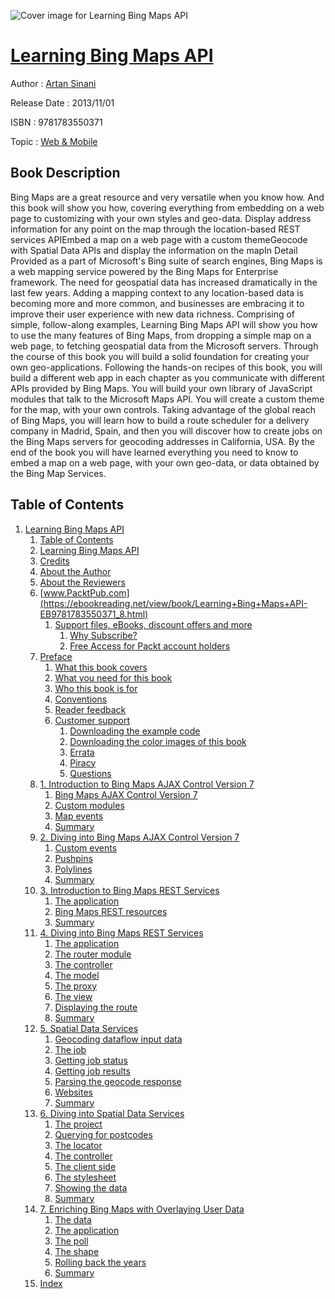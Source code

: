 ![Cover image for Learning Bing Maps API](https://imgdetail.ebookreading.net/cover/cover/web_mobile/EB9781783550371.jpg)

[Learning Bing Maps API](https://ebookreading.net/view/book/Learning+Bing+Maps+API-EB9781783550371_1.html "Learning Bing Maps API")
====================================================================================================================

Author : [Artan Sinani](https://ebookreading.net/search/author/Artan+Sinani)

Release Date : 2013/11/01

ISBN : 9781783550371

Topic : [Web & Mobile](https://ebookreading.net/search/category/web-mobile)

Book Description
-----------------

Bing Maps are a great resource and very versatile when you know how. And this book will show you how, covering everything from embedding on a web page to customizing with your own styles and geo-data.
Display address information for any point on the map through the location-based REST services APIEmbed a map on a web page with a custom themeGeocode with Spatial Data APIs and display the information on the mapIn Detail
Provided as a part of Microsoft's Bing suite of search engines, Bing Maps is a web mapping service powered by the Bing Maps for Enterprise framework. The need for geospatial data has increased dramatically in the last few years. Adding a mapping context to any location-based data is becoming more and more common, and businesses are embracing it to improve their user experience with new data richness. 
Comprising of simple, follow-along examples, Learning Bing Maps API will show you how to use the many features of Bing Maps, from dropping a simple map on a web page, to fetching geospatial data from the Microsoft servers. Through the course of this book you will build a solid foundation for creating your own geo-applications.
Following the hands-on recipes of this book, you will build a different web app in each chapter as you communicate with different APIs provided by Bing Maps. You will build your own library of JavaScript modules that talk to the Microsoft Maps API.
You will create a custom theme for the map, with your own controls. Taking advantage of the global reach of Bing Maps, you will learn how to build a route scheduler for a delivery company in Madrid, Spain, and then you will discover how to create jobs on the Bing Maps servers for geocoding addresses in California, USA. 
By the end of the book you will have learned everything you need to know to embed a map on a web page, with your own geo-data, or data obtained by the Bing Map Services.
              
Table of Contents
-----------------

1. [Learning Bing Maps API](https://ebookreading.net/view/book/Learning+Bing+Maps+API-EB9781783550371_3.html)
    1. [Table of Contents](https://ebookreading.net/view/book/Learning+Bing+Maps+API-EB9781783550371_2.html)
    1. [Learning Bing Maps API](https://ebookreading.net/view/book/Learning+Bing+Maps+API-EB9781783550371_4.html)
    1. [Credits](https://ebookreading.net/view/book/Learning+Bing+Maps+API-EB9781783550371_5.html)
    1. [About the Author](https://ebookreading.net/view/book/Learning+Bing+Maps+API-EB9781783550371_6.html)
    1. [About the Reviewers](https://ebookreading.net/view/book/Learning+Bing+Maps+API-EB9781783550371_7.html)
    1. [www.PacktPub.com](https://ebookreading.net/view/book/Learning+Bing+Maps+API-EB9781783550371_8.html)
        1. [Support files, eBooks, discount offers and more](https://ebookreading.net/view/book/Learning+Bing+Maps+API-EB9781783550371_8.html#ch00lvl1sec01)
            1. [Why Subscribe?](https://ebookreading.net/view/book/Learning+Bing+Maps+API-EB9781783550371_8.html#ch00lvl2sec01)
            1. [Free Access for Packt account holders](https://ebookreading.net/view/book/Learning+Bing+Maps+API-EB9781783550371_8.html#ch00lvl2sec02)
    1. [Preface](https://ebookreading.net/view/book/Learning+Bing+Maps+API-EB9781783550371_9.html)
        1. [What this book covers](https://ebookreading.net/view/book/Learning+Bing+Maps+API-EB9781783550371_9.html#ch00lvl1sec02)
        1. [What you need for this book](https://ebookreading.net/view/book/Learning+Bing+Maps+API-EB9781783550371_10.html)
        1. [Who this book is for](https://ebookreading.net/view/book/Learning+Bing+Maps+API-EB9781783550371_11.html)
        1. [Conventions](https://ebookreading.net/view/book/Learning+Bing+Maps+API-EB9781783550371_12.html)
        1. [Reader feedback](https://ebookreading.net/view/book/Learning+Bing+Maps+API-EB9781783550371_13.html)
        1. [Customer support](https://ebookreading.net/view/book/Learning+Bing+Maps+API-EB9781783550371_14.html)
            1. [Downloading the example code](https://ebookreading.net/view/book/Learning+Bing+Maps+API-EB9781783550371_14.html#ch00lvl2sec03)
            1. [Downloading the color images of this book](https://ebookreading.net/view/book/Learning+Bing+Maps+API-EB9781783550371_14.html#ch00lvl2sec04)
            1. [Errata](https://ebookreading.net/view/book/Learning+Bing+Maps+API-EB9781783550371_14.html#ch00lvl2sec05)
            1. [Piracy](https://ebookreading.net/view/book/Learning+Bing+Maps+API-EB9781783550371_14.html#ch00lvl2sec06)
            1. [Questions](https://ebookreading.net/view/book/Learning+Bing+Maps+API-EB9781783550371_14.html#ch00lvl2sec07)
    1. [1. Introduction to Bing Maps AJAX Control Version 7](https://ebookreading.net/view/book/Learning+Bing+Maps+API-EB9781783550371_15.html)
        1. [Bing Maps AJAX Control Version 7](https://ebookreading.net/view/book/Learning+Bing+Maps+API-EB9781783550371_15.html#ch01lvl1sec08)
        1. [Custom modules](https://ebookreading.net/view/book/Learning+Bing+Maps+API-EB9781783550371_16.html)
        1. [Map events](https://ebookreading.net/view/book/Learning+Bing+Maps+API-EB9781783550371_17.html)
        1. [Summary](https://ebookreading.net/view/book/Learning+Bing+Maps+API-EB9781783550371_18.html)
    1. [2. Diving into Bing Maps AJAX Control Version 7](https://ebookreading.net/view/book/Learning+Bing+Maps+API-EB9781783550371_19.html)
        1. [Custom events](https://ebookreading.net/view/book/Learning+Bing+Maps+API-EB9781783550371_19.html#ch02lvl1sec12)
        1. [Pushpins](https://ebookreading.net/view/book/Learning+Bing+Maps+API-EB9781783550371_20.html)
        1. [Polylines](https://ebookreading.net/view/book/Learning+Bing+Maps+API-EB9781783550371_21.html)
        1. [Summary](https://ebookreading.net/view/book/Learning+Bing+Maps+API-EB9781783550371_22.html)
    1. [3. Introduction to Bing Maps REST Services](https://ebookreading.net/view/book/Learning+Bing+Maps+API-EB9781783550371_23.html)
        1. [The application](https://ebookreading.net/view/book/Learning+Bing+Maps+API-EB9781783550371_23.html#ch03lvl1sec17)
        1. [Bing Maps REST resources](https://ebookreading.net/view/book/Learning+Bing+Maps+API-EB9781783550371_24.html)
        1. [Summary](https://ebookreading.net/view/book/Learning+Bing+Maps+API-EB9781783550371_25.html)
    1. [4. Diving into Bing Maps REST Services](https://ebookreading.net/view/book/Learning+Bing+Maps+API-EB9781783550371_26.html)
        1. [The application](https://ebookreading.net/view/book/Learning+Bing+Maps+API-EB9781783550371_26.html#ch04lvl1sec20)
        1. [The router module](https://ebookreading.net/view/book/Learning+Bing+Maps+API-EB9781783550371_27.html)
        1. [The controller](https://ebookreading.net/view/book/Learning+Bing+Maps+API-EB9781783550371_28.html)
        1. [The model](https://ebookreading.net/view/book/Learning+Bing+Maps+API-EB9781783550371_29.html)
        1. [The proxy](https://ebookreading.net/view/book/Learning+Bing+Maps+API-EB9781783550371_30.html)
        1. [The view](https://ebookreading.net/view/book/Learning+Bing+Maps+API-EB9781783550371_31.html)
        1. [Displaying the route](https://ebookreading.net/view/book/Learning+Bing+Maps+API-EB9781783550371_32.html)
        1. [Summary](https://ebookreading.net/view/book/Learning+Bing+Maps+API-EB9781783550371_33.html)
    1. [5. Spatial Data Services](https://ebookreading.net/view/book/Learning+Bing+Maps+API-EB9781783550371_34.html)
        1. [Geocoding dataflow input data](https://ebookreading.net/view/book/Learning+Bing+Maps+API-EB9781783550371_34.html#ch05lvl1sec28)
        1. [The job](https://ebookreading.net/view/book/Learning+Bing+Maps+API-EB9781783550371_35.html)
        1. [Getting job status](https://ebookreading.net/view/book/Learning+Bing+Maps+API-EB9781783550371_36.html)
        1. [Getting job results](https://ebookreading.net/view/book/Learning+Bing+Maps+API-EB9781783550371_37.html)
        1. [Parsing the geocode response](https://ebookreading.net/view/book/Learning+Bing+Maps+API-EB9781783550371_38.html)
        1. [Websites](https://ebookreading.net/view/book/Learning+Bing+Maps+API-EB9781783550371_39.html)
        1. [Summary](https://ebookreading.net/view/book/Learning+Bing+Maps+API-EB9781783550371_40.html)
    1. [6. Diving into Spatial Data Services](https://ebookreading.net/view/book/Learning+Bing+Maps+API-EB9781783550371_41.html)
        1. [The project](https://ebookreading.net/view/book/Learning+Bing+Maps+API-EB9781783550371_41.html#ch06lvl1sec35)
        1. [Querying for postcodes](https://ebookreading.net/view/book/Learning+Bing+Maps+API-EB9781783550371_42.html)
        1. [The locator](https://ebookreading.net/view/book/Learning+Bing+Maps+API-EB9781783550371_43.html)
        1. [The controller](https://ebookreading.net/view/book/Learning+Bing+Maps+API-EB9781783550371_44.html)
        1. [The client side](https://ebookreading.net/view/book/Learning+Bing+Maps+API-EB9781783550371_45.html)
        1. [The stylesheet](https://ebookreading.net/view/book/Learning+Bing+Maps+API-EB9781783550371_46.html)
        1. [Showing the data](https://ebookreading.net/view/book/Learning+Bing+Maps+API-EB9781783550371_47.html)
        1. [Summary](https://ebookreading.net/view/book/Learning+Bing+Maps+API-EB9781783550371_48.html)
    1. [7. Enriching Bing Maps with Overlaying User Data](https://ebookreading.net/view/book/Learning+Bing+Maps+API-EB9781783550371_49.html)
        1. [The data](https://ebookreading.net/view/book/Learning+Bing+Maps+API-EB9781783550371_49.html#ch07lvl1sec44)
        1. [The application](https://ebookreading.net/view/book/Learning+Bing+Maps+API-EB9781783550371_50.html)
        1. [The poll](https://ebookreading.net/view/book/Learning+Bing+Maps+API-EB9781783550371_51.html)
        1. [The shape](https://ebookreading.net/view/book/Learning+Bing+Maps+API-EB9781783550371_52.html)
        1. [Rolling back the years](https://ebookreading.net/view/book/Learning+Bing+Maps+API-EB9781783550371_53.html)
        1. [Summary](https://ebookreading.net/view/book/Learning+Bing+Maps+API-EB9781783550371_54.html)
    1. [Index](https://ebookreading.net/view/book/Learning+Bing+Maps+API-EB9781783550371_55.html)
